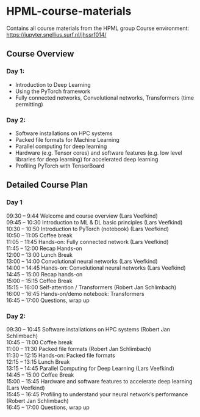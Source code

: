 # HPML-course-materials
Contains all course materials from the HPML group
Course environment: https://jupyter.snellius.surf.nl/jhssrf014/

## Course Overview  
### Day 1:
- Introduction to Deep Learning   
- Using the PyTorch framework  
- Fully connected networks, Convolutional networks, Transformers (time permitting)

### Day 2: 
- Software installations on HPC systems   
- Packed file formats for Machine Learning    
- Parallel computing for deep learning    
- Hardware (e.g. Tensor cores) and software features (e.g. low level libraries for deep learning) for accelerated deep learning   
- Profiling PyTorch with TensorBoard  


## Detailed Course Plan

### Day 1
09:30 – 9:44    Welcome and course overview (Lars Veefkind)     
09:45 – 10:30   Introduction to ML & DL basic principles (Lars Veefkind)    
10:30 – 10:50   Introduction to PyTorch (notebook) (Lars Veefkind)  
10:50 – 11:05	Coffee break    
11:05 – 11:45	Hands-on: Fully connected network (Lars Veefkind)   
11:45 – 12:00	Recap Hands-on  
12:00 – 13:00   Lunch Break     
13:00 – 14:00	Convolutional neural networks (Lars Veefkind)   
14:00 – 14:45   Hands-on: Convolutional neural networks (Lars Veefkind)     
14:45 – 15:00   Recap hands-on  
15:00 – 15:15	Coffee Break    
15:15 – 16:00	Self-attention / Transformers (Robert Jan Schlimbach)   
16:00 – 16:45	Hands-on/demo notebook: Transformers    
16:45 – 17:00	Questions, wrap up  


### Day 2:  
09:30 – 10:45	Software installations on HPC systems (Robert Jan Schlimbach)   
10:45 – 11:00	Coffee break  
11:00 – 11:30	Packed file formats (Robert Jan Schlimbach)     
11:30 – 12:15	Hands-on: Packed file formats  
12:15 – 13:15	Lunch Break  
13:15 – 14:45	Parallel Computing for Deep Learning  (Lars Veefkind)   
14:45 – 15:00	Coffee Break  
15:00 – 15:45	Hardware and software features to accelerate deep learning (Lars Veefkind)  
15:45 – 16:45	Profiling to understand your neural network’s performance  (Robert Jan Schlimbach)  
16:45 – 17:00	Questions, wrap up  
